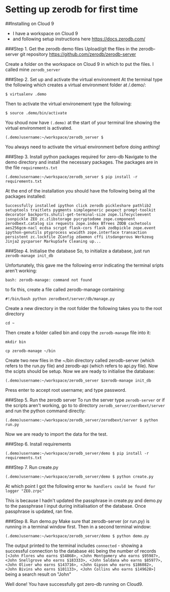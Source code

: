 # Setting up zerodb for first time

##Installing on Cloud 9
- I have a workspace on Cloud 9
- and following setup instructions here https://docs.zerodb.com/

###Step 1. Get the zerodb demo files
Upload/git the files in the zerodb-server git repository https://github.com/zerodb/zerodb-server

Create a folder on the workspace on Cloud 9 in which to put the files. I called mine `zerodb_server`

###Step 2. Set up and activate the virtual environment
At the terminal type the following which creates a virtual environment folder at /.demo/:

`$ virtualenv .demo`

Then to activate the virtual environement type the following:

`$ source .demo/bin/activate`

You shoud now have `(.demo)` at the start of your terminal line showing the virtual environment is activated. 

`(.demo)username:~/workspace/zerodb_server $`

You always need to activate the virtual environment before doing anthing!

###Step 3. Install python packages required for zero-db
Navigate to the demo directory and install the necessary packages. The packages are in the file `requirements.txt`

`(.demo)username:~/workspace/zerodb_server $ pip install -r requirements.txt`

At the end of the installation you should have the following being all the packages installed:

`Successfully installed ipython click zerodb pickleshare pathlib2 setuptools traitlets pygments simplegeneric pexpect prompt-toolkit decorator backports.shutil-get-terminal-size zope.lifecycleevent jsonpickle ZEO zc.zlibstorage pycryptodome zope.component zerodbext.catalog six requests zope.index BTrees ZODB cachetools aes256gcm-nacl ecdsa scrypt flask-cors flask zodbpickle zope.event ipython-genutils ptyprocess wcwidth zope.interface transaction persistent zc.lockfile ZConfig zdaemon cffi itsdangerous Werkzeug Jinja2 pycparser MarkupSafe
Cleaning up...`

###Step 4. Initialise the database
So, to initialize a database, just run `zerodb-manage init_db`

Unfortunately, this gave me the following error indicating the terminal sripts aren't working:

`bash: zerodb-manage: command not found`

to fix this, create a file called zerodb-manage containing:

`#!/bin/bash
python zerodbext/server/db/manage.py`

Create a new directory in the root folder the following takes you to the root directory

`cd ~`

Then create a folder called bin and copy the `zerodb-manage` file into it:

`mkdir bin`

`cp zerodb-manage ~/bin`

Create two new files in the ~/bin directory called zerodb-server (which refers to the run.py file) and zerodb-api (which refers to api.py file). Now the scipts should be setup. Now we are ready to initialise the database:

`(.demo)username:~/workspace/zerodb_server $zerodb-manage init_db`

Press enter to accept root username; and type password.


###Step 5. Run the zerodb server
To run the server type `zerodb-server` or if the scripts aren't working, go to to directory `zerodb_server/zerdbext/server` and run the python command directly:

`(.demo)username:~/workspace/zerodb_server/zerodbext/server $ python run.py`

Now we are ready to import the data for the test.

###Step 6. Install requirements

`(.demo)username:~/workspace/zerodb_server/demo $ pip install -r requirements.txt`

###Step 7. Run create.py

`(.demo)username:~/workspace/zerodb_server/demo $ python create.py`

At which point I got the following error
`No handlers could be found for logger "ZEO.zrpc"`

This is because I hadn't updated the passphrase in create.py and demo.py to the passphrase I input during initialisation of the database. Once passphrase is updated, ran fine.

###Step 8. Run demo.py
Make sure that zerodb-server (or run.py) is running in a terminal window first. Then in a second terminal window:

`(.demo)username:~/workspace/zerodb_server/demo $ python demo.py`

The output printed to the terminal includes 
`connected` - showing a successful connection to the database
`401` being the number of records
`[<John Flores who earns $54868>, <John Montgomery who earns $95987>, <John Snellgrove who earns $183333>, <John Saldana who earns $85977>, <John Oliver who earns $143716>, <John Gipson who earns $186082>, <John Bivins who earns $101133>, <John Collins who earns $149628>]` being a search result on "John"


Well done! You have successfully got zero-db running on Cloud9.


